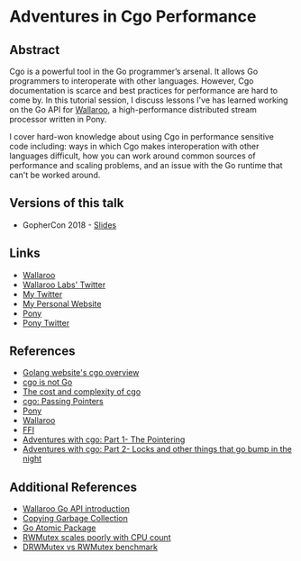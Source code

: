# Adventures in Cgo Performance

## Abstract

Cgo is a powerful tool in the Go programmer’s arsenal. It allows Go programmers to interoperate with other languages. However, Cgo documentation is scarce and best practices for performance are hard to come by. In this tutorial session, I discuss lessons I've has learned working on the Go API for [Wallaroo](https://github.com/wallaroolabs/wallaroo), a high-performance distributed stream processor written in Pony.

I cover hard-won knowledge about using Cgo in performance sensitive code including: ways in which Cgo makes interoperation with other languages difficult, how you can work around common sources of performance and scaling problems, and an issue with the Go runtime that can't be worked around.

## Versions of this talk

* GopherCon 2018 - [Slides]()

## Links

* [Wallaroo](https://github.com/wallaroolabs/wallaroo)
* [Wallaroo Labs' Twitter](https://twitter.com/wallaroolabs)
* [My Twitter](https://twitter.com/seantallen)
* [My Personal Website](https://www.monkeysnatchbanana.com/)
* [Pony](https://www.ponylang.org/)
* [Pony Twitter](https://twitter.com/ponylang)

## References

* [Golang website's cgo overview](https://golang.org/cmd/cgo/)
* [cgo is not Go](https://dave.cheney.net/2016/01/18/cgo-is-not-go)
* [The cost and complexity of cgo](https://www.cockroachlabs.com/blog/the-cost-and-complexity-of-cgo/)
* [cgo: Passing Pointers](https://golang.org/cmd/cgo/#hdr-Passing_pointers)
* [Pony](https://www.ponylang.org/)
* [Wallaroo](https://github.com/wallaroolabs/wallaroo)
* [FFI](https://en.wikipedia.org/wiki/Foreign_function_interface)
* [Adventures with cgo: Part 1- The Pointering](https://blog.wallaroolabs.com/2018/04/adventures-with-cgo-part-1--the-pointering/)
* [Adventures with cgo: Part 2- Locks and other things that go bump in the night](https://blog.wallaroolabs.com/2018/04/adventures-with-cgo-part-2--locks-and-other-things-that-go-bump-in-the-night/)

## Additional References

* [Wallaroo Go API introduction](https://blog.wallaroolabs.com/2018/01/go-go-go-stream-processing-for-go/)
* [Copying Garbage Collection](http://www.cs.cornell.edu/courses/cs312/2003fa/lectures/sec24.htm)
* [Go Atomic Package](https://golang.org/pkg/sync/atomic/)
* [RWMutex scales poorly with CPU count](https://github.com/golang/go/issues/17973)
* [DRWMutex vs RWMutex benchmark](https://github.com/jonhoo/drwmutex/)

